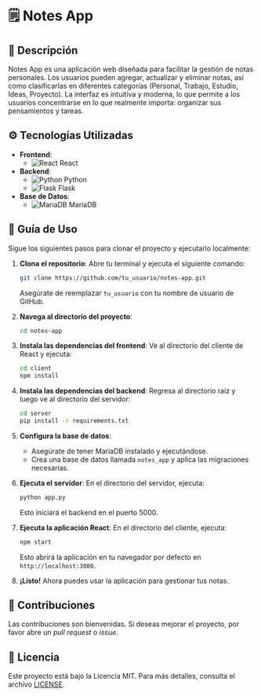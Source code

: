 
# 🗒️ Notes App

## 📖 Descripción

Notes App es una aplicación web diseñada para facilitar la gestión de notas personales. Los usuarios pueden agregar, actualizar y eliminar notas, así como clasificarlas en diferentes categorías (Personal, Trabajo, Estudio, Ideas, Proyecto). La interfaz es intuitiva y moderna, lo que permite a los usuarios concentrarse en lo que realmente importa: organizar sus pensamientos y tareas.

## ⚙️ Tecnologías Utilizadas

- **Frontend**: 
  - ![React](https://img.icons8.com/color/48/000000/react-native.png) React
- **Backend**: 
  - ![Python](https://img.icons8.com/color/48/000000/python.png) Python
  - ![Flask](https://img.icons8.com/ios-filled/50/000000/flask.png) Flask
- **Base de Datos**: 
  - ![MariaDB](https://img.icons8.com/color/48/000000/mariadb.png) MariaDB

## 🚀 Guía de Uso

Sigue los siguientes pasos para clonar el proyecto y ejecutarlo localmente:

1. **Clona el repositorio**:
   Abre tu terminal y ejecuta el siguiente comando:
   ```bash
   git clone https://github.com/tu_usuario/notes-app.git
   ```
   Asegúrate de reemplazar `tu_usuario` con tu nombre de usuario de GitHub.

2. **Navega al directorio del proyecto**:
   ```bash
   cd notes-app
   ```

3. **Instala las dependencias del frontend**:
   Ve al directorio del cliente de React y ejecuta:
   ```bash
   cd client
   npm install
   ```

4. **Instala las dependencias del backend**:
   Regresa al directorio raíz y luego ve al directorio del servidor:
   ```bash
   cd server
   pip install -r requirements.txt
   ```

5. **Configura la base de datos**:
   - Asegúrate de tener MariaDB instalado y ejecutándose.
   - Crea una base de datos llamada `notes_app` y aplica las migraciones necesarias.

6. **Ejecuta el servidor**:
   En el directorio del servidor, ejecuta:
   ```bash
   python app.py
   ```
   Esto iniciará el backend en el puerto 5000.

7. **Ejecuta la aplicación React**:
   En el directorio del cliente, ejecuta:
   ```bash
   npm start
   ```
   Esto abrirá la aplicación en tu navegador por defecto en `http://localhost:3000`.

8. **¡Listo!** Ahora puedes usar la aplicación para gestionar tus notas.

## 📄 Contribuciones

Las contribuciones son bienvenidas. Si deseas mejorar el proyecto, por favor abre un *pull request* o *issue*.

## 📜 Licencia

Este proyecto está bajo la Licencia MIT. Para más detalles, consulta el archivo [LICENSE](LICENSE).
